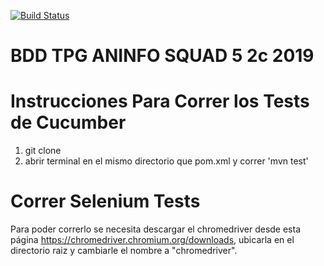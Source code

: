 [![Build Status](https://travis-ci.org/TPG-Aninfo-Squad-5-2c-2019/cucumber.svg?branch=master)](https://travis-ci.org/TPG-Aninfo-Squad-5-2c-2019/cucumber)

# BDD TPG ANINFO SQUAD 5 2c 2019

# Instrucciones Para Correr los Tests de Cucumber

1. git clone
2. abrir terminal en el mismo directorio que pom.xml y correr 'mvn test'

# Correr Selenium Tests

Para poder correrlo se necesita descargar el chromedriver desde esta página https://chromedriver.chromium.org/downloads, ubicarla en el directorio raiz y cambiarle el nombre a "chromedriver".

